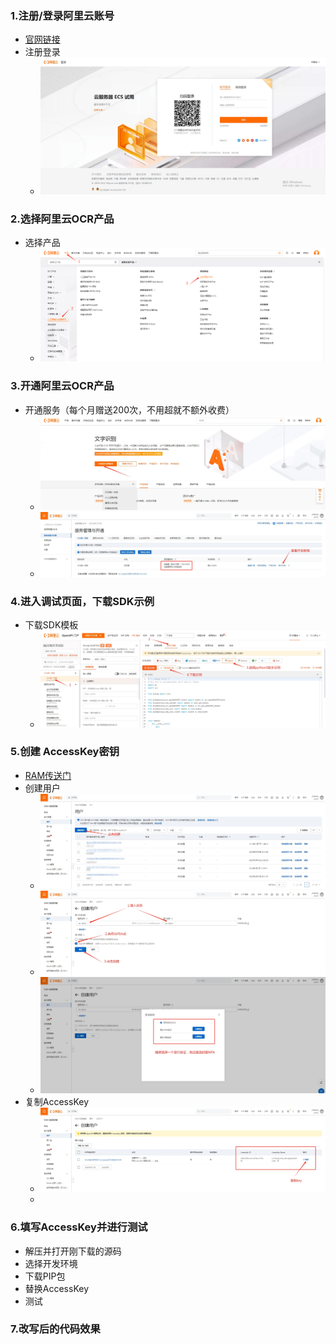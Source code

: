 ### 1.注册/登录阿里云账号

- [官网链接](https://account.aliyun.com/login/login.htm?oauth_callback=https%3A%2F%2Fwww.aliyun.com%2F%3Futm_content%3Dse_1015257992)
- 注册登录
  - ![](.\images\aliyun_login.png)

### 2.选择阿里云OCR产品

- 选择产品
  - ![](.\images\select_ocr.png)

### 3.开通阿里云OCR产品

- 开通服务（每个月赠送200次，不用超就不额外收费）
  - ![](.\images\start_ocr_1.png)
  - ![](.\images\start_ocr_2.png)

### 4.进入调试页面，下载SDK示例

- 下载SDK模板
  - ![](.\images\download_case.png)

### 5.创建 AccessKey密钥

- [RAM传送门](https://ram.console.aliyun.com/users)
- 创建用户
  - ![](.\images\ocr_create_user.png)
  - ![](.\images\ocr_create_user_2.png)
  - ![](.\images\ocr_create_user_3.png)
- 复制AccessKey
  - ![](.\images\ocr_create_user_4.png)
  - 

### 6.填写AccessKey并进行测试

- 解压并打开刚下载的源码
- 选择开发环境
- 下载PIP包
- 替换AccessKey
- 测试

### 7.改写后的代码效果



